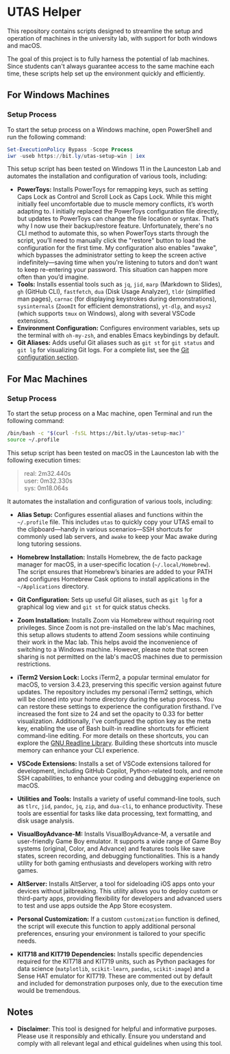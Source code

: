 # UTAS Helper

This repository contains scripts designed to streamline the setup and operation of machines in the university lab, with support for both windows and macOS.

The goal of this project is to fully harness the potential of lab machines. Since students can't always guarantee access to the same machine each time, these scripts help set up the environment quickly and efficiently.

## For Windows Machines

### Setup Process

To start the setup process on a Windows machine, open PowerShell and run the following command:

```powershell
Set-ExecutionPolicy Bypass -Scope Process
iwr -useb https://bit.ly/utas-setup-win | iex
```

This setup script has been tested on Windows 11 in the Launceston Lab and automates the installation and configuration of various tools, including:

- **PowerToys:** Installs PowerToys for remapping keys, such as setting Caps Lock as Control and Scroll Lock as Caps Lock. While this might initially feel uncomfortable due to muscle memory conflicts, it’s worth adapting to. I initially replaced the PowerToys configuration file directly, but updates to PowerToys can change the file location or syntax. That’s why I now use their backup/restore feature. Unfortunately, there's no CLI method to automate this, so when PowerToys starts through the script, you’ll need to manually click the "restore" button to load the configuration for the first time. My configuration also enables "awake", which bypasses the administrator setting to keep the screen active indefinitely—saving time when you're listening to tutors and don’t want to keep re-entering your password. This situation can happen more often than you’d imagine.
- **Tools:** Installs essential tools such as `jq`, `jid`, `marp` (Markdown to Slides), `gh` (GitHub CLI), `fastfetch`, `dua` (Disk Usage Analyzer), `tldr` (simplified man pages), `carnac` (for displaying keystrokes during demonstrations), `sysinternals` (`ZoomIt` for efficient demonstrations), `yt-dlp`, and `msys2` (which supports `tmux` on Windows), along with several VSCode extensions.
- **Environment Configuration:** Configures environment variables, sets up the terminal with `oh-my-zsh`, and enables Emacs keybindings by default.
- **Git Aliases:** Adds useful Git aliases such as `git st` for `git status` and `git lg` for visualizing Git logs. For a complete list, see the [Git configuration section](https://github.com/Guy-Chan/utas-helper/blob/main/win-setup.ps1#L61).

## For Mac Machines

### Setup Process

To start the setup process on a Mac machine, open Terminal and run the following command:

```bash
/bin/bash -c "$(curl -fsSL https://bit.ly/utas-setup-mac)"
source ~/.profile
```

This setup script has been tested on macOS in the Launceston lab with the following execution times:

> real: 2m32.440s  
> user: 0m32.330s  
> sys: 0m18.064s

It automates the installation and configuration of various tools, including:

- **Alias Setup:** Configures essential aliases and functions within the `~/.profile` file. This includes `utas` to quickly copy your UTAS email to the clipboard—handy in various scenarios—SSH shortcuts for commonly used lab servers, and `awake` to keep your Mac awake during long tutoring sessions.

- **Homebrew Installation:** Installs Homebrew, the de facto package manager for macOS, in a user-specific location (`~/.local/Homebrew`). The script ensures that Homebrew’s binaries are added to your PATH and configures Homebrew Cask options to install applications in the `~/Applications` directory.

- **Git Configuration:** Sets up useful Git aliases, such as `git lg` for a graphical log view and `git st` for quick status checks.

- **Zoom Installation:** Installs Zoom via Homebrew without requiring root privileges. Since Zoom is not pre-installed on the lab's Mac machines, this setup allows students to attend Zoom sessions while continuing their work in the Mac lab. This helps avoid the inconvenience of switching to a Windows machine. However, please note that screen sharing is not permitted on the lab's macOS machines due to permission restrictions.

- **iTerm2 Version Lock:** Locks iTerm2, a popular terminal emulator for macOS, to version 3.4.23, preserving this specific version against future updates. The repository includes my personal iTerm2 settings, which will be cloned into your home directory during the setup process. You can restore these settings to experience the configuration firsthand. I've increased the font size to 24 and set the opacity to 0.33 for better visualization. Additionally, I've configured the option key as the meta key, enabling the use of Bash built-in readline shortcuts for efficient command-line editing. For more details on these shortcuts, you can explore the [GNU Readline Library](https://tiswww.case.edu/php/chet/readline/rluserman.html#Commands-For-Moving). Building these shortcuts into muscle memory can enhance your CLI experience.

- **VSCode Extensions:** Installs a set of VSCode extensions tailored for development, including GitHub Copilot, Python-related tools, and remote SSH capabilities, to enhance your coding and debugging experience on macOS.

- **Utilities and Tools:** Installs a variety of useful command-line tools, such as `tlrc`, `jid`, `pandoc`, `jq`, `zip`, and `dua-cli`, to enhance productivity. These tools are essential for tasks like data processing, text formatting, and disk usage analysis.

- **VisualBoyAdvance-M:** Installs VisualBoyAdvance-M, a versatile and user-friendly Game Boy emulator. It supports a wide range of Game Boy systems (original, Color, and Advance) and features tools like save states, screen recording, and debugging functionalities. This is a handy utility for both gaming enthusiasts and developers working with retro games.

- **AltServer:** Installs AltServer, a tool for sideloading iOS apps onto your devices without jailbreaking. This utility allows you to deploy custom or third-party apps, providing flexibility for developers and advanced users to test and use apps outside the App Store ecosystem.

- **Personal Customization:** If a custom `customization` function is defined, the script will execute this function to apply additional personal preferences, ensuring your environment is tailored to your specific needs.

- **KIT718 and KIT719 Dependencies:** Installs specific dependencies required for the KIT718 and KIT719 units, such as Python packages for data science (`matplotlib`, `scikit-learn`, `pandas`, `scikit-image`) and a Sense HAT emulator for KIT719. These are commented out by default and included for demonstration purposes only, due to the execution time would be tremendous.

## Notes

- **Disclaimer**: This tool is designed for helpful and informative purposes. Please use it responsibly and ethically. Ensure you understand and comply with all relevant legal and ethical guidelines when using this tool.
